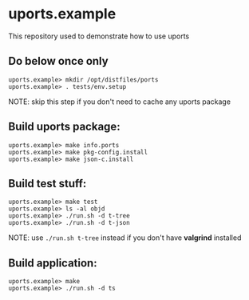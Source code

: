# uports.example
This repository used to demonstrate how to use uports

Do below once only
----------------
```
uports.example> mkdir /opt/distfiles/ports
uports.example> . tests/env.setup
```
NOTE: skip this step if you don't need to cache any uports package

Build uports package:
----------------
```
uports.example> make info.ports
uports.example> make pkg-config.install
uports.example> make json-c.install
```
Build test stuff:
----------------
```
uports.example> make test
uports.example> ls -al objd
uports.example> ./run.sh -d t-tree
uports.example> ./run.sh -d t-json
```
NOTE: use `./run.sh t-tree` instead if you don't have **valgrind** installed

Build application:
----------------
```
uports.example> make
uports.example> ./run.sh -d ts
```
